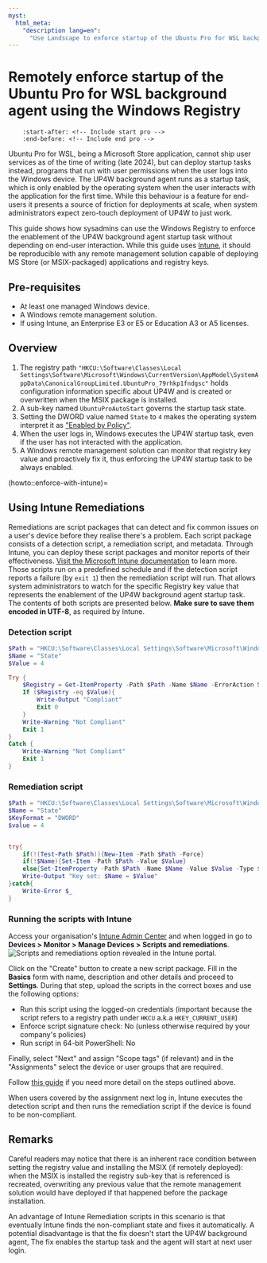 ```yaml
---
myst:
  html_meta:
    "description lang=en":
      "Use Landscape to enforce startup of the Ubuntu Pro for WSL background agent to support zero-touch deployment at scale."
---
```


# Remotely enforce startup of the Ubuntu Pro for WSL background agent using the Windows Registry

```{include} ../pro_content_notice.txt
    :start-after: <!-- Include start pro -->
    :end-before: <!-- Include end pro -->
```

Ubuntu Pro for WSL, being a Microsoft Store application, cannot ship user services as of the time of writing (late
2024), but can deploy startup tasks instead, programs that run with user permissions when the user logs into the
Windows device. The UP4W background agent runs as a startup task, which is only enabled by the
operating system when the user interacts with the application for the first time. While this behaviour is a feature for
end-users it presents a source of friction for deployments at scale, when system administrators expect zero-touch
deployment of UP4W to just work.

This guide shows how sysadmins can use the Windows Registry to enforce the enablement of the UP4W background agent
startup task without depending on end-user interaction. While this guide uses
[Intune](https://learn.microsoft.com/en-us/mem/intune/fundamentals/what-is-intune), it should be reproducible with any
remote management solution capable of deploying MS Store (or MSIX-packaged) applications and registry keys.

## Pre-requisites

- At least one managed Windows device.
- A Windows remote management solution.
- If using Intune, an Enterprise E3 or E5 or Education A3 or A5 licenses.

## Overview

1. The registry path `"HKCU:\Software\Classes\Local Settings\Software\Microsoft\Windows\CurrentVersion\AppModel\SystemAppData\CanonicalGroupLimited.UbuntuPro_79rhkp1fndgsc"`
   holds configuration information specific about UP4W and is created or overwritten when the MSIX package is
   installed.
2. A sub-key named `UbuntuProAutoStart` governs the startup task state.
3. Setting the DWORD value named `State` to `4` makes the operating system interpret it as
   ["Enabled by Policy"](https://learn.microsoft.com/en-us/uwp/api/windows.applicationmodel.startuptaskstate).
4. When the user logs in, Windows executes the UP4W startup task, even if the user has not interacted with the application.
5. A Windows remote management solution can monitor that registry key value and proactively fix it, thus enforcing the
   UP4W startup task to be always enabled.

(howto::enforce-with-intune)=
## Using Intune Remediations

Remediations are script packages that can detect and fix common issues on a user's device before they realise
there's a problem. Each script package consists of a detection script, a remediation script, and metadata. Through
Intune, you can deploy these script packages and monitor reports of their effectiveness.
[Visit the Microsoft Intune documentation](https://learn.microsoft.com/en-us/mem/intune/fundamentals/remediations)
to learn more. Those scripts run on a predefined schedule and if the detection script reports a failure (by
`exit 1`) then the remediation script will run. That allows system administrators to watch for the specific Registry
key value that represents the enablement of the UP4W background agent startup task. The contents of both scripts are
presented below. **Make sure to save them encoded in UTF-8**, as required by Intune.

### Detection script

```powershell
$Path = "HKCU:\Software\Classes\Local Settings\Software\Microsoft\Windows\CurrentVersion\AppModel\SystemAppData\CanonicalGroupLimited.UbuntuPro_79rhkp1fndgsc\UbuntuProAutoStart"
$Name = "State"
$Value = 4

Try {
    $Registry = Get-ItemProperty -Path $Path -Name $Name -ErrorAction Stop | Select-Object -ExpandProperty $Name
    If ($Registry -eq $Value){
        Write-Output "Compliant"
        Exit 0
    }
    Write-Warning "Not Compliant"
    Exit 1
}
Catch {
    Write-Warning "Not Compliant"
    Exit 1
}
```

### Remediation script

```powershell
$Path = "HKCU:\Software\Classes\Local Settings\Software\Microsoft\Windows\CurrentVersion\AppModel\SystemAppData\CanonicalGroupLimited.UbuntuPro_79rhkp1fndgsc\UbuntuProAutoStart"
$Name = "State"
$KeyFormat = "DWORD"
$value = 4


try{
    if(!(Test-Path $Path)){New-Item -Path $Path -Force}
    if(!$Name){Set-Item -Path $Path -Value $Value}
    else{Set-ItemProperty -Path $Path -Name $Name -Value $Value -Type $KeyFormat}
    Write-Output "Key set: $Name = $Value"
}catch{
    Write-Error $_
}

```

### Running the scripts with Intune

Access your organisation's [Intune Admin Center](https://intune.microsoft.com) and when logged in go to **Devices > Monitor > Manage Devices > Scripts and remediations**.
![Scripts and remediations option revealed in the Intune portal](./assets/intune-remediations.png).

Click on the "Create" button to create a new script package. Fill in the **Basics** form with name, description and other details and proceed to **Settings**.
During that step, upload the scripts in the correct boxes and use the following options:

- Run this script using the logged-on credentials (important because the script refers to a registry path under `HKCU`
  a.k.a `HKEY_CURRENT_USER`)
- Enforce script signature check: No (unless otherwise required by your company's policies)
- Run script in 64-bit PowerShell: No

Finally, select "Next" and assign "Scope tags" (if relevant) and in the "Assignments" select
the device or user groups that are required.

Follow [this guide](https://learn.microsoft.com/en-us/mem/intune/fundamentals/remediations#deploy-the-script-packages)
if you need more detail on the steps outlined above.

When users covered by the assignment next log in, Intune executes the detection script and then runs the remediation
script if the device is found to be non-compliant.

## Remarks

Careful readers may notice that there is an inherent race condition between setting the registry value and installing
the MSIX (if remotely deployed): when the MSIX is installed the registry sub-key that is referenced is recreated, overwriting any
previous value that the remote management solution would have deployed if that happened before the package installation.

An advantage of Intune Remediation scripts in this scenario is that eventually Intune finds the non-compliant
state and fixes it automatically. A potential disadvantage is that the fix doesn't start the UP4W background
agent, The fix enables the startup task and the agent will start at next user login.


